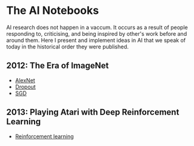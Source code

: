 # The AI Notebooks

AI research does not happen in a vaccum. It occurs as a result of people responding to, criticising, and being inspired by other's work before and around them. Here I present and implement ideas in AI that we speak of today in the historical order they were published.

## 2012: The Era of ImageNet

- [AlexNet](https://proceedings.neurips.cc/paper/2012/file/c399862d3b9d6b76c8436e924a68c45b-Paper.pdf)
- [Dropout](http://arxiv.org/abs/1207.0580)
- [SGD](https://arxiv.org/pdf/1404.5997.pdf)

## 2013: Playing Atari with Deep Reinforcement Learning
- [Reinforcement learning](https://arxiv.org/pdf/1312.5602.pdf)
